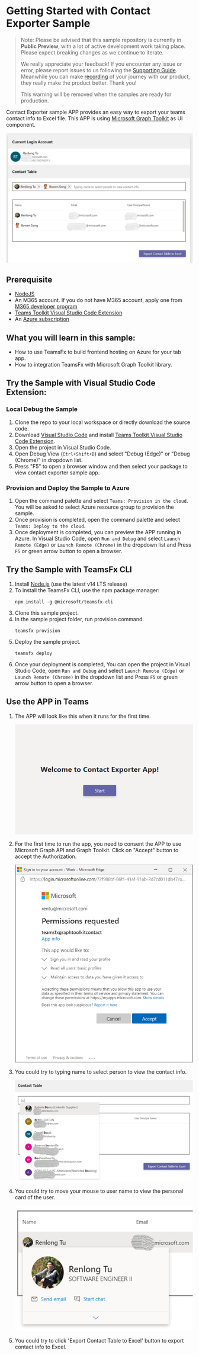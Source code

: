 # Getting Started with Contact Exporter Sample

> Note: Please be advised that this sample repository is currently in **Public Preview**, with a lot of active development work taking place. Please expect breaking changes as we continue to iterate. 
> 
> We really appreciate your feedback! If you encounter any issue or error, please report issues to us following the [Supporting Guide](./../SUPPORT.md). Meanwhile you can make [recording](https://aka.ms/teamsfx-record) of your journey with our product, they really make the product better. Thank you!
>  
> This warning will be removed when the samples are ready for production.

Contact Exporter sample APP provides an easy way to export your teams contact info to Excel file. This APP is using [Microsoft Graph Toolkit](https://docs.microsoft.com/en-us/graph/toolkit/overview) as UI component.

![Contact Exporter Overview](images/overview.png)

## Prerequisite
- [NodeJS](https://nodejs.org/en/)
- An M365 account. If you do not have M365 account, apply one from [M365 developer program](https://developer.microsoft.com/en-us/microsoft-365/dev-program)
- [Teams Toolkit Visual Studio Code Extension](https://aka.ms/teams-toolkit)
- An [Azure subscription](https://azure.microsoft.com/en-us/free/)


## What you will learn in this sample:
- How to use TeamsFx to build frontend hosting on Azure for your tab app.
- How to integration TeamsFx with Microsoft Graph Toolkit library.

## Try the Sample with Visual Studio Code Extension:

### Local Debug the Sample
1. Clone the repo to your local workspace or directly download the source code.
1. Download [Visual Studio Code](https://code.visualstudio.com) and install [Teams Toolkit Visual Studio Code Extension](https://aka.ms/teams-toolkit).
1. Open the project in Visual Studio Code.
1. Open Debug View (`Ctrl+Shift+D`) and select "Debug (Edge)" or "Debug (Chrome)" in dropdown list.
1. Press "F5" to open a browser window and then select your package to view contact exporter sample app. 

### Provision and Deploy the Sample to Azure

1. Open the command palette and select `Teams: Provision in the cloud`. You will be asked to select Azure resource group to provision the sample.
1. Once provision is completed, open the command palette and select `Teams: Deploy to the cloud`.
1. Once deployment is completed, you can preview the APP running in Azure. In Visual Studio Code, open `Run and Debug` and select `Launch Remote (Edge)` or `Launch Remote (Chrome)` in the dropdown list and Press `F5` or green arrow button to open a browser.

## Try the Sample with TeamsFx CLI
1. Install [Node.js](https://nodejs.org/en/download/) (use the latest v14 LTS release)
1. To install the TeamsFx CLI, use the npm package manager:
    ```
    npm install -g @microsoft/teamsfx-cli
    ```
1. Clone this sample project.
1. In the sample project folder, run provision command.
    ```
    teamsfx provision
    ```
1. Deploy the sample project.
    ```
    teamsfx deploy
    ```
1. Once your deployment is completed, You can open the project in Visual Studio Code, open `Run and Debug` and select `Launch Remote (Edge)` or `Launch Remote (Chrome)` in the dropdown list and Press `F5` or green arrow button to open a browser.

## Use the APP in Teams
1. The APP will look like this when it runs for the first time.

    ![Login Page](images/start.png)
1. For the first time to run the app, you need to consent the APP to use Microsoft Graph API and Graph Toolkit. Click on "Accept" button to accept the Authorization.

    ![Consent](images/consent.png)
1. You could try to typing name to select person to view the contact info.

    ![Select](images/select.png)
1. You could try to move your mouse to user name to view the personal card of the user.

    ![Card](images/card.png)
1. You could try to click 'Export Contact Table to Excel' button to export contact info to Excel.